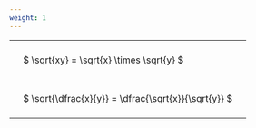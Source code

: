 ```yaml
---
weight: 1
---
```


<style type="text/css">
#T_3fc10 th.col_heading {
  text-align: left;
  font-size: 1em;
}
#T_3fc10 td {
  text-align: left;
  font-size: 1em;
  padding: 1.5em;
}
</style>
<table id="T_3fc10">
  <thead>
  </thead>
  <tbody>
    <tr>
      <td id="T_3fc10_row0_col0" class="data row0 col0" >$ \sqrt{xy} = \sqrt{x} \times \sqrt{y} $</td>
    </tr>
    <tr>
      <td id="T_3fc10_row1_col0" class="data row1 col0" >$ \sqrt{\dfrac{x}{y}} = \dfrac{\sqrt{x}}{\sqrt{y}} $</td>
    </tr>
  </tbody>
</table>
